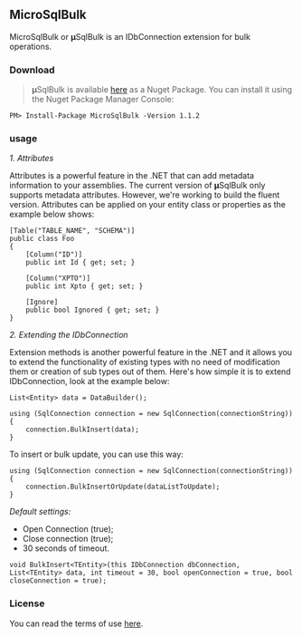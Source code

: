 ## MicroSqlBulk 

MicroSqlBulk  or **µ**SqlBulk is an IDbConnection extension for bulk operations.

### Download
>**µ**SqlBulk is available [here](https://www.nuget.org/packages/MicroSqlBulk/) as a Nuget Package. You can install it using the Nuget Package Manager Console:

```PM> Install-Package MicroSqlBulk -Version 1.1.2```

### usage
*1. Attributes*
 
Attributes is a powerful feature in the .NET that can add metadata information to your assemblies.
The current version of **µ**SqlBulk only supports metadata attributes. However, we're working to build the fluent version.
Attributes can be applied on your entity class or properties as the example below shows:


    [Table("TABLE_NAME", "SCHEMA")]
    public class Foo
    {
        [Column("ID")]
        public int Id { get; set; }

        [Column("XPTO")]
        public int Xpto { get; set; }

        [Ignore]
        public bool Ignored { get; set; }
    }  

*2. Extending the IDbConnection*

Extension methods is another powerful feature in the .NET and it allows you to extend the functionality of existing types with no need of modification them or creation of sub types out of them. 
Here's how simple it is to extend IDbConnection, look at the example below:

    List<Entity> data = DataBuilder();
    
    using (SqlConnection connection = new SqlConnection(connectionString))
    {
        connection.BulkInsert(data);                
    }
   
To insert or bulk update, you can use this way:
    
    using (SqlConnection connection = new SqlConnection(connectionString))
    {
        connection.BulkInsertOrUpdate(dataListToUpdate);
    }

*Default settings:*

* Open Connection (true);
* Close connection (true);
* 30 seconds of timeout.

```void BulkInsert<TEntity>(this IDbConnection dbConnection, List<TEntity> data, int timeout = 30, bool openConnection = true, bool closeConnection = true);```

### License
You can read the terms of use [here](https://github.com/wgamagomes/MicroSqlBulk/blob/master/LICENSE).
